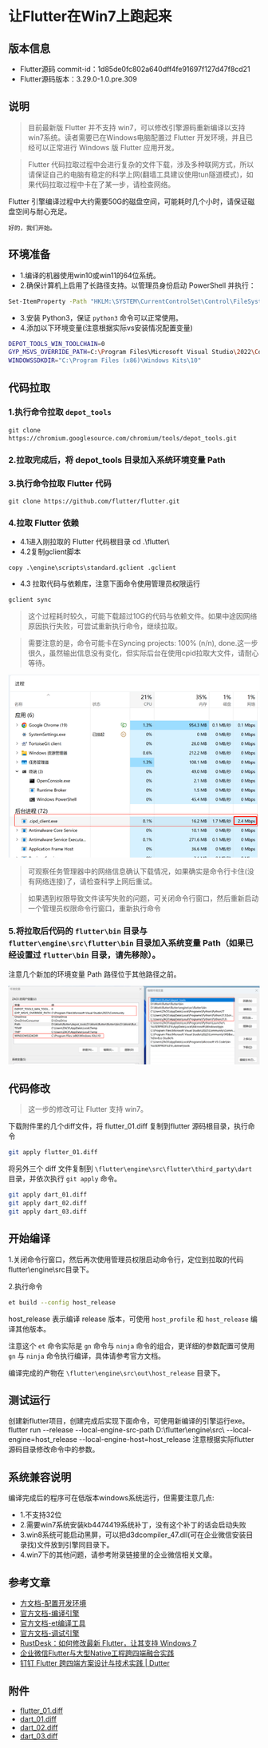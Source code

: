 
# 让Flutter在Win7上跑起来

## 版本信息

- Flutter源码 commit-id：1d85de0fc802a640dff4fe91697f127d47f8cd21
- Flutter源码版本：3.29.0-1.0.pre.309

## 说明
> 目前最新版 Flutter 并不支持 win7，可以修改引擎源码重新编译以支持win7系统。读者需要已在Windows电脑配置过 Flutter 开发环境，并且已经可以正常进行 Windows 版 Flutter 应用开发。

> Flutter 代码拉取过程中会进行复杂的文件下载，涉及多种联网方式，所以请保证自己的电脑有稳定的科学上网(翻墙工具建议使用tun隧道模式)，如果代码拉取过程中卡在了某一步，请检查网络。

Flutter 引擎编译过程中大约需要50G的磁盘空间，可能耗时几个小时，请保证磁盘空间与耐心充足。

`好的，我们开始。`

## 环境准备

- 1.编译的机器使用win10或win11的64位系统。
- 2.确保计算机上启用了长路径支持。以管理员身份启动 PowerShell 并执行：
```bash
Set-ItemProperty -Path "HKLM:\SYSTEM\CurrentControlSet\Control\FileSystem" -Name "LongPathsEnabled" -Value 1 -Force
```

- 3.安装 Python3，保证 `python3` 命令可以正常使用。
- 4.添加以下环境变量(注意根据实际vs安装情况配置变量)

```bash
DEPOT_TOOLS_WIN_TOOLCHAIN=0
GYP_MSVS_OVERRIDE_PATH=C:\Program Files\Microsoft Visual Studio\2022\Community
WINDOWSSDKDIR="C:\Program Files (x86)\Windows Kits\10"
```

## 代码拉取

###  1.执行命令拉取 `depot_tools`
```
git clone https://chromium.googlesource.com/chromium/tools/depot_tools.git
```
###  2.拉取完成后，将 depot_tools 目录加入系统环境变量 Path
### 3.执行命令拉取 Flutter 代码
```
git clone https://github.com/flutter/flutter.git
```
###  4.拉取 Flutter 依赖
- 4.1进入刚拉取的 Flutter 代码根目录
cd .\flutter\
- 4.2复制gclient脚本
```
copy .\engine\scripts\standard.gclient .gclient
```
- 4.3 拉取代码与依赖库，注意下面命令使用管理员权限运行

```bash
gclient sync
```

> 这个过程耗时较久，可能下载超过10G的代码与依赖文件。如果中途因网络原因执行失败，可尝试重新执行命令，继续拉取。

> 需要注意的是，命令可能卡在Syncing projects: 100% (n/n), done.这一步很久，虽然输出信息没有变化，但实际后台在使用cpid拉取大文件，请耐心等待。

![alt text](image.png)

> 可观察任务管理器中的网络信息确认下载情况，如果确实是命令行卡住(没有网络连接)了，请检查科学上网后重试。

> 如果遇到权限导致文件读写失败的问题，可关闭命令行窗口，然后重新启动一个管理员权限命令行窗口，重新执行命令

### 5.将拉取后代码的 `flutter\bin` 目录与 `flutter\engine\src\flutter\bin` 目录加入系统变量 Path（如果已经设置过 `flutter\bin` 目录，请先移除）。

注意几个新加的环境变量 Path 路径位于其他路径之前。

![alt text](image-1.png)

## 代码修改

> 这一步的修改可让 Flutter 支持 win7。

下载附件里的几个diff文件，将 flutter_01.diff 复制到flutter 源码根目录，执行命令
```bash
git apply flutter_01.diff
```

将另外三个 diff 文件复制到 `\flutter\engine\src\flutter\third_party\dart` 目录，并依次执行 `git apply` 命令。

```bash
git apply dart_01.diff
git apply dart_02.diff
git apply dart_03.diff
```

## 开始编译

1.关闭命令行窗口，然后再次使用管理员权限启动命令行，定位到拉取的代码flutter\engine\src目录下。

2.执行命令
```bash
et build --config host_release
```

host_release 表示编译 release 版本，可使用 `host_profile` 和 `host_release` 编译其他版本。

注意这个 `et` 命令实际是 `gn` 命令与 `ninja` 命令的组合，更详细的参数配置可使用 `gn` 与 `ninja` 命令执行编译，具体请参考官方文档。

编译完成的产物在 `\flutter\engine\src\out\host_release` 目录下。

## 测试运行

创建新flutter项目，创建完成后实现下面命令，可使用新编译的引擎运行exe。
flutter run --release --local-engine-src-path D:\flutter\engine\src\ --local-engine=host_release --local-engine-host=host_release
注意根据实际flutter源码目录修改命令中的参数。


## 系统兼容说明

编译完成后的程序可在低版本windows系统运行，但需要注意几点:

- 1.不支持32位
- 2.需要win7系统安装kb4474419系统补丁，没有这个补丁的话会启动失败
- 3.win8系统可能启动黑屏，可以把d3dcompiler_47.dll(可在企业微信安装目录找)文件放到引擎同目录下。
- 4.win7下的其他问题，请参考附录链接里的企业微信相关文章。

## 参考文章

- [方文档-配置开发环境](https://github.com/flutter/flutter/blob/master/engine/src/flutter/docs/contributing/Setting-up-the-Engine-development-environment.md)
- [官方文档-编译引擎](https://github.com/flutter/flutter/blob/master/engine/src/flutter/docs/contributing/Compiling-the-engine.md)
- [官方文档-et编译工具](https://github.com/flutter/flutter/tree/master/engine/src/flutter/tools/engine_tool)
- [官方文档-调试引擎](https://github.com/flutter/flutter/blob/master/engine/src/flutter/docs/Debugging-the-engine.md)
- [RustDesk：如何修改最新 Flutter，让其支持 Windows 7](https://zhuanlan.zhihu.com/p/10307947656)
- [企业微信Flutter与大型Native工程跨四端融合实践](https://cloud.tencent.com/developer/article/2216321)
- [钉钉 Flutter 跨四端方案设计与技术实践 | Dutter](https://my.oschina.net/alimobile/blog/5525030)


## 附件

- [flutter_01.diff](./patch/flutter_01.diff)
- [dart_01.diff](./patch/dart_01.diff)
- [dart_02.diff](./patch/dart_02.diff)
- [dart_03.diff](./patch/dart_03.diff)


